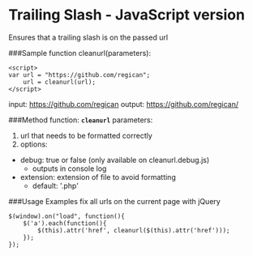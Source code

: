Trailing Slash - JavaScript version
=================
Ensures that a trailing slash is on the passed url

###Sample
function cleanurl(parameters):
   
	<script>
	var url = "https://github.com/regican";
		url = cleanurl(url);
   	</script>

input:  https://github.com/regican
output: https://github.com/regican/


###Method
function: **`cleanurl`**
parameters:
1. url that needs to be formatted correctly
2. options:
  * debug: true or false (only available on cleanurl.debug.js)
    * outputs in console log 
  * extension: extension of file to avoid formatting
    * default: '.php'


###Usage Examples
fix all urls on the current page with jQuery
	
	$(window).on("load", function(){
		$('a').each(function(){
			$(this).attr('href', cleanurl($(this).attr('href')));
		});
	});

